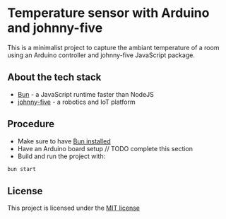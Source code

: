 # Temperature sensor with Arduino and johnny-five

This is a minimalist project to capture the ambiant temperature of a room using an Arduino controller and johnny-five JavaScript package.

## About the tech stack

- [Bun](https://bun.sh) - a JavaScript runtime faster than NodeJS
- [johnny-five](https://johnny-five.io/) - a robotics and IoT platform

## Procedure

- Make sure to have [Bun installed](https://bun.sh/docs/installation)
- Have an Arduino board setup // TODO complete this section
- Build and run the project with:

```bash
bun start
```

## License

This project is licensed under the [MIT license](https://opensource.org/license/mit/)
